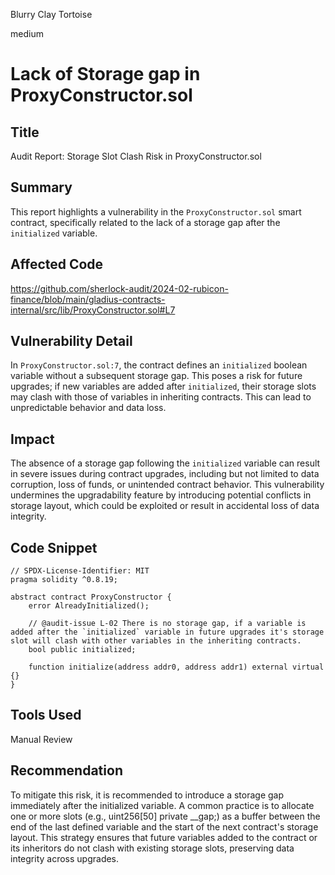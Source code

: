Blurry Clay Tortoise

medium

# Lack of Storage gap in ProxyConstructor.sol

## Title

Audit Report: Storage Slot Clash Risk in ProxyConstructor.sol

## Summary

This report highlights a vulnerability in the `ProxyConstructor.sol` smart contract, specifically related to the lack of a storage gap after the `initialized` variable. 

## Affected Code

https://github.com/sherlock-audit/2024-02-rubicon-finance/blob/main/gladius-contracts-internal/src/lib/ProxyConstructor.sol#L7

## Vulnerability Detail

In `ProxyConstructor.sol:7`, the contract defines an `initialized` boolean variable without a subsequent storage gap. This poses a  risk for future upgrades; if new variables are added after `initialized`, their storage slots may clash with those of variables in inheriting contracts. This can lead to unpredictable behavior and data loss.

## Impact

The absence of a storage gap following the `initialized` variable can result in severe issues during contract upgrades, including but not limited to data corruption, loss of funds, or unintended contract behavior. This vulnerability undermines the upgradability feature by introducing potential conflicts in storage layout, which could be exploited or result in accidental loss of data integrity.

## Code Snippet

```solidity
// SPDX-License-Identifier: MIT
pragma solidity ^0.8.19;

abstract contract ProxyConstructor {
    error AlreadyInitialized();

    // @audit-issue L-02 There is no storage gap, if a variable is added after the `initialized` variable in future upgrades it's storage slot will clash with other variables in the inheriting contracts.
    bool public initialized;

    function initialize(address addr0, address addr1) external virtual {}
}
```

## Tools Used

Manual Review

## Recommendation

To mitigate this risk, it is recommended to introduce a storage gap immediately after the initialized variable. A common practice is to allocate one or more slots (e.g., uint256[50] private __gap;) as a buffer between the end of the last defined variable and the start of the next contract's storage layout. This strategy ensures that future variables added to the contract or its inheritors do not clash with existing storage slots, preserving data integrity across upgrades.
